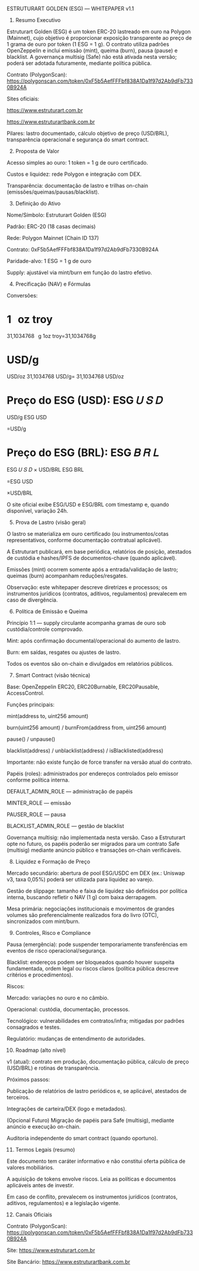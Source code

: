 ESTRUTURART GOLDEN (ESG) — WHITEPAPER v1.1
1. Resumo Executivo

Estruturart Golden (ESG) é um token ERC-20 lastreado em ouro na Polygon (Mainnet), cujo objetivo é proporcionar exposição transparente ao preço de 1 grama de ouro por token (1 ESG = 1 g).
O contrato utiliza padrões OpenZeppelin e inclui emissão (mint), queima (burn), pausa (pause) e blacklist.
A governança multisig (Safe) não está ativada nesta versão; poderá ser adotada futuramente, mediante política pública.

Contrato (PolygonScan): https://polygonscan.com/token/0xF5b5AefFFFbf838A1Da1f97d2Ab9dFb7330B924A

Sites oficiais:

https://www.estruturart.com.br

https://www.estruturartbank.com.br

Pilares: lastro documentado, cálculo objetivo de preço (USD/BRL), transparência operacional e segurança do smart contract.

2. Proposta de Valor

Acesso simples ao ouro: 1 token = 1 g de ouro certificado.

Custos e liquidez: rede Polygon e integração com DEX.

Transparência: documentação de lastro e trilhas on-chain (emissões/queimas/pausas/blacklist).

3. Definição do Ativo

Nome/Símbolo: Estruturart Golden (ESG)

Padrão: ERC-20 (18 casas decimais)

Rede: Polygon Mainnet (Chain ID 137)

Contrato: 0xF5b5AefFFFbf838A1Da1f97d2Ab9dFb7330B924A

Paridade-alvo: 1 ESG = 1 g de ouro

Supply: ajustável via mint/burn em função do lastro efetivo.

4. Precificação (NAV) e Fórmulas

Conversões:

1
 
oz troy
=
31,1034768
 
g
1oz troy=31,1034768g

USD/g
=
USD/oz
31,1034768
USD/g=
31,1034768
USD/oz
	​


Preço do ESG (USD): 
ESG
𝑈
𝑆
𝐷
=
USD/g
ESG
USD
	​

=USD/g

Preço do ESG (BRL): 
ESG
𝐵
𝑅
𝐿
=
ESG
𝑈
𝑆
𝐷
×
USD/BRL
ESG
BRL
	​

=ESG
USD
	​

×USD/BRL

O site oficial exibe ESG/USD e ESG/BRL com timestamp e, quando disponível, variação 24h.

5. Prova de Lastro (visão geral)

O lastro se materializa em ouro certificado (ou instrumentos/cotas representativos, conforme documentação contratual aplicável).

A Estruturart publicará, em base periódica, relatórios de posição, atestados de custódia e hashes/IPFS de documentos-chave (quando aplicável).

Emissões (mint) ocorrem somente após a entrada/validação de lastro; queimas (burn) acompanham reduções/resgates.

Observação: este whitepaper descreve diretrizes e processos; os instrumentos jurídicos (contratos, aditivos, regulamentos) prevalecem em caso de divergência.

6. Política de Emissão e Queima

Princípio 1:1 — supply circulante acompanha gramas de ouro sob custódia/controle comprovado.

Mint: após confirmação documental/operacional do aumento de lastro.

Burn: em saídas, resgates ou ajustes de lastro.

Todos os eventos são on-chain e divulgados em relatórios públicos.

7. Smart Contract (visão técnica)

Base: OpenZeppelin ERC20, ERC20Burnable, ERC20Pausable, AccessControl.

Funções principais:

mint(address to, uint256 amount)

burn(uint256 amount) / burnFrom(address from, uint256 amount)

pause() / unpause()

blacklist(address) / unblacklist(address) / isBlacklisted(address)

Importante: não existe função de force transfer na versão atual do contrato.

Papéis (roles): administrados por endereços controlados pelo emissor conforme política interna.

DEFAULT_ADMIN_ROLE — administração de papéis

MINTER_ROLE — emissão

PAUSER_ROLE — pausa

BLACKLIST_ADMIN_ROLE — gestão de blacklist

Governança multisig: não implementada nesta versão. Caso a Estruturart opte no futuro, os papéis poderão ser migrados para um contrato Safe (multisig) mediante anúncio público e transações on-chain verificáveis.

8. Liquidez e Formação de Preço

Mercado secundário: abertura de pool ESG/USDC em DEX (ex.: Uniswap v3, taxa 0,05%) poderá ser utilizada para liquidez ao varejo.

Gestão de slippage: tamanho e faixa de liquidez são definidos por política interna, buscando refletir o NAV (1 g) com baixa derrapagem.

Mesa primária: negociações institucionais e movimentos de grandes volumes são preferencialmente realizados fora do livro (OTC), sincronizados com mint/burn.

9. Controles, Risco e Compliance

Pausa (emergência): pode suspender temporariamente transferências em eventos de risco operacional/segurança.

Blacklist: endereços podem ser bloqueados quando houver suspeita fundamentada, ordem legal ou riscos claros (política pública descreve critérios e procedimentos).

Riscos:

Mercado: variações no ouro e no câmbio.

Operacional: custódia, documentação, processos.

Tecnológico: vulnerabilidades em contratos/infra; mitigadas por padrões consagrados e testes.

Regulatório: mudanças de entendimento de autoridades.

10. Roadmap (alto nível)

v1 (atual): contrato em produção, documentação pública, cálculo de preço (USD/BRL) e rotinas de transparência.

Próximos passos:

Publicação de relatórios de lastro periódicos e, se aplicável, atestados de terceiros.

Integrações de carteira/DEX (logo e metadados).

(Opcional Futuro) Migração de papéis para Safe (multisig), mediante anúncio e execução on-chain.

Auditoria independente do smart contract (quando oportuno).

11. Termos Legais (resumo)

Este documento tem caráter informativo e não constitui oferta pública de valores mobiliários.

A aquisição de tokens envolve riscos. Leia as políticas e documentos aplicáveis antes de investir.

Em caso de conflito, prevalecem os instrumentos jurídicos (contratos, aditivos, regulamentos) e a legislação vigente.

12. Canais Oficiais

Contrato (PolygonScan): https://polygonscan.com/token/0xF5b5AefFFFbf838A1Da1f97d2Ab9dFb7330B924A

Site: https://www.estruturart.com.br

Site Bancário: https://www.estruturartbank.com.br
